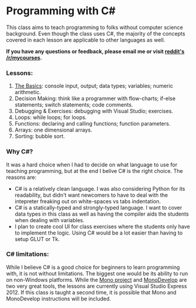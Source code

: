 Programming with C#
=====

This class aims to teach programming to folks without computer science background. Even though the class uses C#,
the majority of the concepts covered in each lesson are applicable to other languages as well.

**If you have any questions or feedback, please email me or visit [reddit's /r/mycourses](http://www.reddit.com/r/mycourses).**

### Lessons:

1. [The Basics](01-the-basics.md): console input, output; data types; variables; numeric arithmetic.
2. Decision Making: think like a programmer with flow-charts; if-else statements; switch statements; code comments.
3. Debugging & Exercises: debugging with Visual Studio; exercises.
4. Loops: while loops; for loops.
5. Functions: declaring and calling functions; function parameters.
6. Arrays: one dimensional arrays.
7. Sorting: bubble sort.

### Why C#?
It was a hard choice when I had to decide on what language to use for teaching programming, but at the end I belive C# is the right choice. The reasons are:

* C# is a relatively clean language. I was also considering Python for its readability, but didn't want newcomers to have to deal with the intepreter freaking out on white-spaces vs tabs indentation.
* C# is a statically-typed and strongly-typed language. I want to cover data types in this class as well as having the compiler aids the students when dealing with variables.
* I plan to create cool UI for class exercises where the students only have to implement the logic. Using C# would be a lot easier than having to setup GLUT or Tk.

### C# limitations: 
While I believe C# is a good choice for beginners to learn programming with, it is not without limitations. The biggest one would be its ability to run on non-Windows platforms. While the [Mono project](http://www.mono-project.com/Main_Page) and [MonoDevelop](http://monodevelop.com/) are two very great tools, the lessons are currently using Visual Studio Express 2012. If this class is taught a second time, it is possible that Mono and MonoDevelop instructions will be included.
